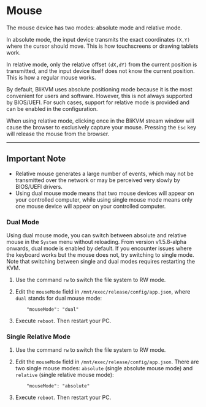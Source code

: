 # **Mouse**

The mouse device has two modes: absolute mode and relative mode.

In absolute mode, the input device transmits the exact coordinates `(X,Y)` where the cursor should move. This is how touchscreens or drawing tablets work.

In relative mode, only the relative offset `(dX,dY)` from the current position is transmitted, and the input device itself does not know the current position. This is how a regular mouse works.

By default, BliKVM uses absolute positioning mode because it is the most convenient for users and software.
However, this is not always supported by BIOS/UEFI.
For such cases, support for relative mode is provided and can be enabled in the configuration.

When using relative mode, clicking once in the BliKVM stream window will cause the browser to exclusively capture your mouse.
Pressing the `Esc` key will release the mouse from the browser.

-----
## **Important Note**

- Relative mouse generates a large number of events, which may not be transmitted over the network or may be perceived very slowly by BIOS/UEFI drivers.
- Using dual mouse mode means that two mouse devices will appear on your controlled computer, while using single mouse mode means only one mouse device will appear on your controlled computer.

### **Dual Mode**

Using dual mouse mode, you can switch between absolute and relative mouse in the `System` menu without reloading.
From version v1.5.8-alpha onwards, dual mode is enabled by default. If you encounter issues where the keyboard works but the mouse does not, try switching to single mode. Note that switching between single and dual modes requires restarting the KVM.

1. Use the command `rw` to switch the file system to RW mode.

2. Edit the `mouseMode` field in `/mnt/exec/release/config/app.json`, where `dual` stands for dual mouse mode:
    ```
        "mouseMode": "dual"
    ```

3. Execute `reboot`. Then restart your PC.

### **Single Relative Mode**

1. Use the command `rw` to switch the file system to RW mode.

2. Edit the `mouseMode` field in `/mnt/exec/release/config/app.json`. There are two single mouse modes: `absolute` (single absolute mouse mode) and `relative` (single relative mouse mode):
    ```
        "mouseMode": "absolute"
    ```

3. Execute `reboot`. Then restart your PC.

